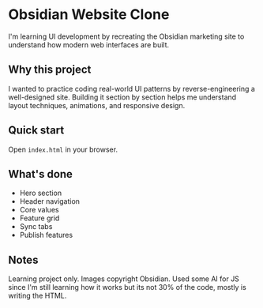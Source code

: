 # Obsidian Website Clone

I'm learning UI development by recreating the Obsidian marketing site to understand how modern web interfaces are built.

## Why this project

I wanted to practice coding real-world UI patterns by reverse-engineering a well-designed site. Building it section by section helps me understand layout techniques, animations, and responsive design.

## Quick start

Open `index.html` in your browser.

## What's done

- Hero section
- Header navigation
- Core values
- Feature grid
- Sync tabs
- Publish features

## Notes

Learning project only. Images copyright Obsidian. Used some AI for JS since I'm still learning how it works but its not 30% of the code, mostly is writing the HTML. 


